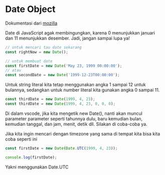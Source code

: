 # Date Object

Dokumentasi dari [mozilla](https://developer.mozilla.org/id/docs/Web/JavaScript/Reference/Global_Objects/Date)

Date di JavaScript agak membingungkan, karena 0 menunjukkan januari dan 11 menunjukkan desember. Jadi, jangan sampai lupa ya!

```javascript
// untuk mencari tau date sekarang
const rightNow = new Date();

// untuk membuat date
const firstDate = new Date('May 23, 1999 00:00:00');
// atau
const secondDate = new Date('1999-12-23T00:00:00');
```

Untuk string literal kita tetap menggunakan angka 1 sampai 12 untuk bulannya, sedangkan untuk number literal kita gunakan angka 0 sampai 11.

```javascript
const thirdDate = new Date(1999, 4, 23);
const thirdDate = new Date(1999, 4, 23, 0, 0, 0);
```

Di dalam vscode, jika kita mengetik new Date(), nanti akan muncul parameter parameter seperti tahunnya dulu, baru kemudian bulan, kemudian tanggal, dan jam, menit, detik dll. Silakan di coba-coba ya.

Jika kita ingin mencari dengan timezone yang sama di tempat kita bisa kita coba seperti ini

```javascript
const firstDate = new Date(Date.UTC(1999, 4, 23));

console.log(firstDate);
```

Yakni menggunakan Date.UTC
